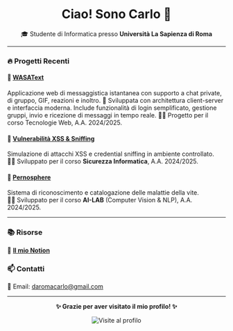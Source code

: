 <h1 align="center">Ciao! Sono Carlo 👋</h1>

<p align="center">
  🎓 Studente di Informatica presso <strong>Università La Sapienza di Roma</strong><br>
</p>

---

### 🔥 Progetti Recenti

#### 💬 [**WASAText**](https://github.com/CarloDaRomadev/wasa)
Applicazione web di messaggistica istantanea con supporto a chat private, di gruppo, GIF, reazioni e inoltro.
🧩 Sviluppata con architettura client-server e interfaccia moderna. Include funzionalità di login semplificato, gestione gruppi, invio e ricezione di messaggi in tempo reale.
👨‍💻 Progetto per il corso Tecnologie Web, A.A. 2024/2025.

#### 🚨 [**Vulnerabilità XSS & Sniffing**](https://github.com/CarloDaRomadev/Sicurezza)
Simulazione di attacchi XSS e credential sniffing in ambiente controllato.  
👨‍💻 Sviluppato per il corso **Sicurezza Informatica**, A.A. 2024/2025.  

#### 🌿 [**Pernosphere**](https://github.com/CarloDaRomadev/Pernosphere)  
Sistema di riconoscimento e catalogazione delle malattie della vite.  
👨‍🔬 Sviluppato per il corso **AI-LAB** (Computer Vision & NLP), A.A. 2024/2025.  

---

### 📚 Risorse
📝 [**Il mio Notion**](https://www.notion.so/95b61d2fb89648b7b4e56a80c236c07a)

### 📫 Contatti
📧 Email: [daromacarlo@gmail.com](mailto:daromacarlo@gmail.com)  

---

<p align="center">
  <strong>✨ Grazie per aver visitato il mio profilo! ✨</strong><br>
</p>

<p align="center">
   <img src="https://komarev.com/ghpvc/?username=CarloDaRomadev&label=Visite+profilo&color=blueviolet" alt="Visite al profilo">
</p>
